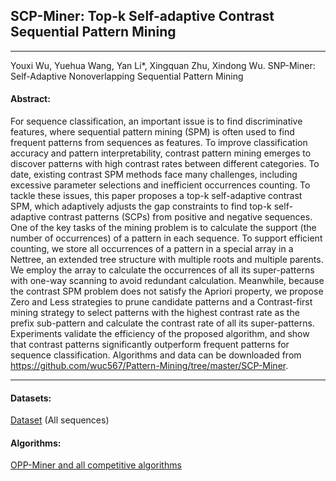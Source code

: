 ## SCP-Miner: Top-k Self-adaptive Contrast Sequential Pattern Mining
***

Youxi Wu, Yuehua Wang, Yan Li*, Xingquan Zhu, Xindong Wu. SNP-Miner: Self-Adaptive Nonoverlapping Sequential Pattern Mining

#### Abstract:

For sequence classification, an important issue is to find discriminative features, where sequential pattern mining (SPM) is often used to find frequent patterns from sequences as features. To improve classification accuracy and pattern interpretability, contrast pattern mining emerges to discover patterns with high contrast rates between different categories. To date, existing contrast SPM methods face many challenges, including excessive parameter selections and inefficient occurrences counting. To tackle these issues, this paper proposes a top-k self-adaptive contrast SPM, which adaptively adjusts the gap constraints to find top-k self-adaptive contrast patterns (SCPs) from positive and negative sequences. One of the key tasks of the mining problem is to calculate the support (the number of occurrences) of a pattern in each sequence. To support efficient counting, we store all occurrences of a pattern in a special array in a Nettree, an extended tree structure with multiple roots and multiple parents. We employ the array to calculate the occurrences of all its super-patterns with one-way scanning to avoid redundant calculation. Meanwhile, because the contrast SPM problem does not satisfy the Apriori property, we propose Zero and Less strategies to prune candidate patterns and a Contrast-first mining strategy to select patterns with the highest contrast rate as the prefix sub-pattern and calculate the contrast rate of all its super-patterns. Experiments validate the efficiency of the proposed algorithm, and show that contrast patterns significantly outperform frequent patterns for sequence classification. Algorithms and data can be downloaded from https://github.com/wuc567/Pattern-Mining/tree/master/SCP-Miner.

---

#### Datasets:
[Dataset](https://github.com/wuc567/Pattern-Mining/blob/master/SCP-Miner/DataSet.zip)  (All sequences)


#### Algorithms:

[OPP-Miner and all competitive algorithms](https://github.com/wuc567/Pattern-Mining/blob/master/SCP-Miner/SCP-Miner_code.zip)
 

